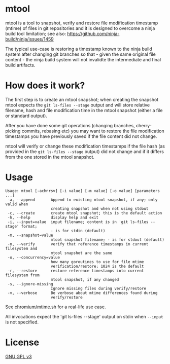 # mtool

mtool is a tool to snapshot, verify and restore file modification timestamp (mtime) of files in git repositories and it is designed to overcome a ninja build tool limitation;
see also: https://github.com/ninja-build/ninja/issues/1459

The typical use-case is restoring a timestamp known to the ninja build system after changing git branches so that - given the same original file content - the ninja build system
will not invalidte the intermediate and final build artifacts.

# How does it work?

The first step is to create an mtool snapshot; when creating the snapshot mtool expects the `git ls-files --stage` output
and will store relative filename, hash and file modification time in the mtool snapshot (either a file or standard output).

After you have done some git operations (changing branches, cherry-picking commits, rebasing etc) you may want to restore
the file modification timestamps you have previously saved if the file content did not change.

mtool will verify or change these modification timestamps if the file hash (as provided in the `git ls-files --stage` output)
did not change and if it differs from the one stored in the mtool snapshot.

# Usage

```
Usage: mtool [-achnrsv] [-i value] [-m value] [-o value] [parameters ...]
 -a, --append       Append to existing mtool snapshot, if any; only valid when
                    creating snapshot and when not using stdout
 -c, --create       create mtool snapshot; this is the default action
 -h, --help         display help and exit
 -i, --input=value  input filename; content is in 'git ls-files --stage' format;
                    - is for stdin (default)
 -m, --snapshot=value
                    mtool snapshot filename; - is for stdout (default)
 -n, --verify       verify that reference timestamps in current filesystem and
                    mtool snapshot are the same
 -o, --concurrency=value
                    how many goroutines to use for file mtime
                    verification/restore; 1024 is the default
 -r, --restore      restore reference timestamps into current filesystem from
                    mtool snapshot, if any changed
 -s, --ignore-missing
                    Ignore missing files during verify/restore
 -v, --verbose      Be verbose about mtime differences found during
                    verify/restore
```

See [chromium/mtime.sh](./chromium/mtime.sh) for a real-life use case.

All invocations expect the 'git ls-files --stage' output on stdin when `--input` is not specified.

# License

[GNU GPL v3](./LICENSE)

